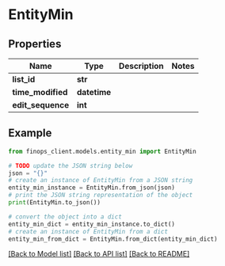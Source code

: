 # EntityMin


## Properties

Name | Type | Description | Notes
------------ | ------------- | ------------- | -------------
**list_id** | **str** |  | 
**time_modified** | **datetime** |  | 
**edit_sequence** | **int** |  | 

## Example

```python
from finops_client.models.entity_min import EntityMin

# TODO update the JSON string below
json = "{}"
# create an instance of EntityMin from a JSON string
entity_min_instance = EntityMin.from_json(json)
# print the JSON string representation of the object
print(EntityMin.to_json())

# convert the object into a dict
entity_min_dict = entity_min_instance.to_dict()
# create an instance of EntityMin from a dict
entity_min_from_dict = EntityMin.from_dict(entity_min_dict)
```
[[Back to Model list]](../README.md#documentation-for-models) [[Back to API list]](../README.md#documentation-for-api-endpoints) [[Back to README]](../README.md)


